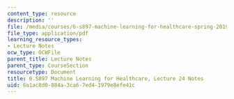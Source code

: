 ```yaml
---
content_type: resource
description: ''
file: /media/courses/6-s897-machine-learning-for-healthcare-spring-2019/6a1ac8d0884a3ca67ed41979e8efe41c_MIT6_S897S19_lec24note.pdf
file_type: application/pdf
learning_resource_types:
- Lecture Notes
ocw_type: OCWFile
parent_title: Lecture Notes
parent_type: CourseSection
resourcetype: Document
title: 6.S897 Machine Learning for Healthcare, Lecture 24 Notes
uid: 6a1ac8d0-884a-3ca6-7ed4-1979e8efe41c
---
```

